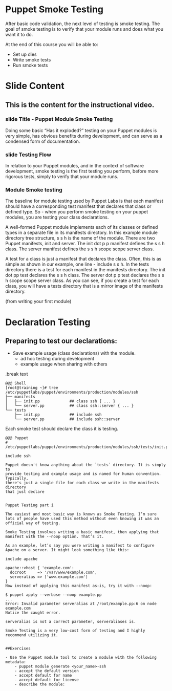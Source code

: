 # Puppet Smoke Testing

After basic code validation, the next level of testing is smoke testing.
The goal of smoke testing is to verify that your module runs and does what you want it to do.  

At the end of this course you will be able to:

* Set up dies 
* Write smoke tests
* Run smoke tests 

# Slide Content

## This is the content for the instructional video.


### slide Title - Puppet Module Smoke Testing

Doing some basic “Has it exploded?” testing on your Puppet modules is very simple, has obvious benefits during development, and can serve as a condensed form of documentation.

### slide Testing Flow

In relation to your Puppet modules, and in the context of software development, smoke testing is the first testing you perform, before more rigorous tests, simply to verify that your module runs. 

### Module Smoke testing

The baseline for module testing used by Puppet Labs is that each manifest should have a corresponding test manifest that declares that class or defined type. So - when you perform smoke testing on your puppet modules, you are testing your class declarations.

A well-formed Puppet module implements each of its classes or defined types in a separate file in its manifests directory.  In this example module directory tree structure,  s s h is the name of the module. There are two Puppet manifests, init and server. The init dot p p manifest defines the s s h class. The server manifest defines the s s h scope scope server class.

A test for a class is just a manifest that declares the class. Often, this is as simple as shown in our example, one line - include s s h.  In the tests directory there is a test for each manifest in the manifests directory. The init dot pp test declares the s s h class. The server dot p p test declares the s s h scope scope server class.  As you can see, if you create a test for each class, you will have a tests directory that is a mirror image of the manifests directory. 







(from writing your first module)

# Declaration Testing
## Preparing to test our declarations:

* Save example usage (class declarations) with the module.
    * ad hoc testing during development
    * example usage when sharing with others

.break text

    @@@ Shell
    [root@training ~]# tree /etc/puppetlabs/puppet/environments/production/modules/ssh
    ├── manifests
    │   ├── init.pp             ## class ssh { ... }
    │   └── server.pp           ## class ssh::server { ... }
    └── tests
        ├── init.pp             ## include ssh
        └── server.pp           ## include ssh::server

Each smoke test should declare the class it is testing.

    @@@ Puppet
    # /etc/puppetlabs/puppet/environments/production/modules/ssh/tests/init.pp

    include ssh

~~~SECTION:notes~~~
Puppet doesn't know anything about the `tests` directory. It is simply to
provide testing and example usage and is named for human convention. Typically,
there's just a single file for each class we write in the manifests directory
that just declare


Puppet Testing part i

The easiest and most basic way is known as Smoke Testing. I’m sure lots of people have used this method without even knowing it was an official way of testing.

Smoke Testing involves writing a basic manifest, then applying that manifest with the --noop option. That’s it.

As an example, let’s say you were writing a manifest to configure Apache on a server. It might look something like this:

include apache

apache::vhost { 'example.com':
  docroot     => '/var/www/example.com',
  serveralias => ['www.example.com']
}
Now instead of applying this manifest as-is, try it with --noop:

$ puppet apply --verbose --noop example.pp
...
Error: Invalid parameter serveralias at /root/example.pp:6 on node example.com
Notice the caught error.

serveralias is not a correct parameter, serveraliases is.

Smoke Testing is a very low-cost form of testing and I highly recommend utilizing it.


##Exercises

- Use the Puppet module tool to create a module with the following metadata:
    - puppet module generate <your_name>-ssh
    - accept the default version
    - accept default for name
    - accept default for license
    - describe the module: 
